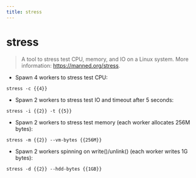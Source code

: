 ```yaml
---
title: stress
---
```

# stress

> A tool to stress test CPU, memory, and IO on a Linux system.
> More information: <https://manned.org/stress>.

- Spawn 4 workers to stress test CPU:

`stress -c {{4}}`

- Spawn 2 workers to stress test IO and timeout after 5 seconds:

`stress -i {{2}} -t {{5}}`

- Spawn 2 workers to stress test memory (each worker allocates 256M bytes):

`stress -m {{2}} --vm-bytes {{256M}}`

- Spawn 2 workers spinning on write()/unlink() (each worker writes 1G bytes):

`stress -d {{2}} --hdd-bytes {{1GB}}`
